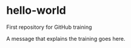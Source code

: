 # hello-world
First repository for GitHub training

A message that explains the training goes here.
